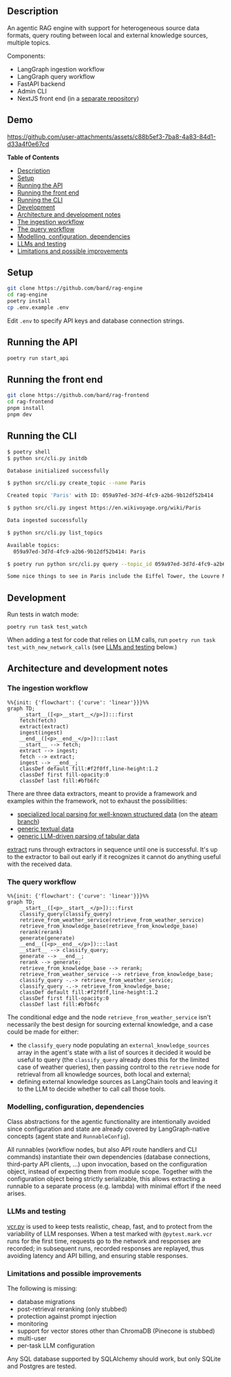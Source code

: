 ## Description

An agentic RAG engine with support for heterogeneous source data formats, query routing between local and external knowledge sources, multiple topics.

Components:

- LangGraph ingestion workflow
- LangGraph query workflow
- FastAPI backend
- Admin CLI
- NextJS front end (in a [separate repository](https://github.com/bard/rag-frontend))

## Demo

https://github.com/user-attachments/assets/c88b5ef3-7ba8-4a83-84d1-d33a4f0e67cd

<!-- markdown-toc start - Don't edit this section. Run M-x markdown-toc-refresh-toc -->

**Table of Contents**

- [Description](#description)
- [Setup](#setup)
- [Running the API](#running-the-api)
- [Running the front end](#running-the-front-end)
- [Running the CLI](#running-the-cli)
- [Development](#development)
- [Architecture and development notes](#architecture-and-development-notes)
- [The ingestion workflow](#the-ingestion-workflow)
- [The query workflow](#the-query-workflow)
- [Modelling, configuration, dependencies](#modelling-configuration-dependencies)
- [LLMs and testing](#llms-and-testing)
- [Limitations and possible improvements](#limitations-and-possible-improvements)

<!-- markdown-toc end -->

## Setup

```sh
git clone https://github.com/bard/rag-engine
cd rag-engine
poetry install
cp .env.example .env
```

Edit `.env` to specify API keys and database connection strings.

## Running the API

```sh
poetry run start_api
```

## Running the front end

```sh
git clone https://github.com/bard/rag-frontend
cd rag-frontend
pnpm install
pnpm dev
```

## Running the CLI

```sh
$ poetry shell
$ python src/cli.py initdb

Database initialized successfully

$ python src/cli.py create_topic --name Paris

Created topic 'Paris' with ID: 059a97ed-3d7d-4fc9-a2b6-9b12df52b414

$ python src/cli.py ingest https://en.wikivoyage.org/wiki/Paris

Data ingested successfully

$ python src/cli.py list_topics

Available topics:
  059a97ed-3d7d-4fc9-a2b6-9b12df52b414: Paris

$ poetry run python src/cli.py query --topic_id 059a97ed-3d7d-4fc9-a2b6-9b12df52b414 'what are some nice things to see?'

Some nice things to see in Paris include the Eiffel Tower, the Louvre Museum, and Notre-Dame Cathedral. Additionally, the charming neighborhood of Montmartre and the historic district of Le Marais are also worth exploring.
```

## Development

Run tests in watch mode:

```
poetry run task test_watch
```

When adding a test for code that relies on LLM calls, run `poetry run task test_with_new_network_calls` (see [LLMs and testing](#llms-and-testing) below.)

## Architecture and development notes

### The ingestion workflow

```mermaid
%%{init: {'flowchart': {'curve': 'linear'}}}%%
graph TD;
	__start__([<p>__start__</p>]):::first
	fetch(fetch)
	extract(extract)
	ingest(ingest)
	__end__([<p>__end__</p>]):::last
	__start__ --> fetch;
	extract --> ingest;
	fetch --> extract;
	ingest --> __end__;
	classDef default fill:#f2f0ff,line-height:1.2
	classDef first fill-opacity:0
	classDef last fill:#bfb6fc
```

There are three data extractors, meant to provide a framework and examples within the framework, not to exhaust the possibilities:

- [specialized local parsing for well-known structured data](https://github.com/bard/rag-engine/blob/ateam/src/data/insurance_average_expenditure.py) (on the [ateam branch](https://github.com/bard/rag-engine/tree/ateam))
- [generic textual data](src/data/textual.py)
- [generic LLM-driven parsing of tabular data](src/data/generic_tabular.py)

[extract](src/workflow_ingest/node_extract.py) runs through extractors in sequence until one is successful. It's up to the extractor to bail out early if it recognizes it cannot do anything useful with the received data.

### The query workflow

```mermaid
%%{init: {'flowchart': {'curve': 'linear'}}}%%
graph TD;
	__start__([<p>__start__</p>]):::first
	classify_query(classify_query)
	retrieve_from_weather_service(retrieve_from_weather_service)
	retrieve_from_knowledge_base(retrieve_from_knowledge_base)
	rerank(rerank)
	generate(generate)
	__end__([<p>__end__</p>]):::last
	__start__ --> classify_query;
	generate --> __end__;
	rerank --> generate;
	retrieve_from_knowledge_base --> rerank;
	retrieve_from_weather_service --> retrieve_from_knowledge_base;
	classify_query -.-> retrieve_from_weather_service;
	classify_query -.-> retrieve_from_knowledge_base;
	classDef default fill:#f2f0ff,line-height:1.2
	classDef first fill-opacity:0
	classDef last fill:#bfb6fc
```

The conditional edge and the node `retrieve_from_weather_service` isn't necessarily the best design for sourcing external knowledge, and a case could be made for either:

- the `classify_query` node populating an `external_knowledge_sources` array in the agent's state with a list of sources it decided it would be useful to query (the `classify_query` already does this for the limited case of weather queries), then passing control to the `retrieve` node for retrieval from all knowledge sources, both local and external;
- defining external knowledge sources as LangChain tools and leaving it to the LLM to decide whether to call call those tools.

### Modelling, configuration, dependencies

Class abstractions for the agentic functionality are intentionally avoided since configuration and state are already covered by LangGraph-native concepts (agent state and `RunnableConfig`).

All runnables (workflow nodes, but also API route handlers and CLI commands) instantiate their own dependencies (database connections, third-party API clients, ...) upon invocation, based on the configuration object, instead of expecting them from module scope. Together with the configuration object being strictly serializable, this allows extracting a runnable to a separate process (e.g. lambda) with minimal effort if the need arises.

### LLMs and testing

[vcr.py](https://vcrpy.readthedocs.io/en/latest/) is used to keep tests realistic, cheap, fast, and to protect from the variability of LLM responses. When a test marked with `@pytest.mark.vcr` runs for the first time, requests go to the network and responses are recorded; in subsequent runs, recorded responses are replayed, thus avoiding latency and API billing, and ensuring stable responses.

### Limitations and possible improvements

The following is missing:

- database migrations
- post-retrieval reranking (only stubbed)
- protection against prompt injection
- monitoring
- support for vector stores other than ChromaDB (Pinecone is stubbed)
- multi-user
- per-task LLM configuration

Any SQL database supported by SQLAlchemy should work, but only SQLite and Postgres are tested.
